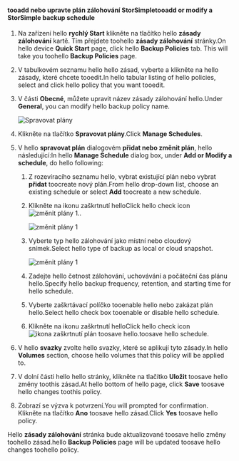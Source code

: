 
<!--author=SharS last changed: 11/04/15-->

#### <a name="tooadd-or-modify-a-storsimple-backup-schedule"></a><span data-ttu-id="cb4a6-101">tooadd nebo upravte plán zálohování StorSimple</span><span class="sxs-lookup"><span data-stu-id="cb4a6-101">tooadd or modify a StorSimple backup schedule</span></span>
1. <span data-ttu-id="cb4a6-102">Na zařízení hello **rychlý Start** klikněte na tlačítko hello **zásady zálohování** kartě. Tím přejdete toohello **zásady zálohování** stránky.</span><span class="sxs-lookup"><span data-stu-id="cb4a6-102">On hello device **Quick Start** page, click hello **Backup Policies** tab. This will take you toohello **Backup Policies** page.</span></span>
2. <span data-ttu-id="cb4a6-103">V tabulkovém seznamu hello hello zásad, vyberte a klikněte na hello zásady, které chcete tooedit.</span><span class="sxs-lookup"><span data-stu-id="cb4a6-103">In hello tabular listing of hello policies, select and click hello policy that you want tooedit.</span></span>
3. <span data-ttu-id="cb4a6-104">V části **Obecné**, můžete upravit název zásady zálohování hello.</span><span class="sxs-lookup"><span data-stu-id="cb4a6-104">Under **General**, you can modify hello backup policy name.</span></span>
   
     ![Spravovat plány](./media/storsimple-add-modify-backup-schedule-u2/AddModifyGeneral.png)
4. <span data-ttu-id="cb4a6-106">Klikněte na tlačítko **Spravovat plány**.</span><span class="sxs-lookup"><span data-stu-id="cb4a6-106">Click **Manage Schedules**.</span></span> 
5. <span data-ttu-id="cb4a6-107">V hello **spravovat plán** dialogovém **přidat nebo změnit plán**, hello následující:</span><span class="sxs-lookup"><span data-stu-id="cb4a6-107">In hello **Manage Schedule** dialog box, under **Add or Modify a schedule**, do hello following:</span></span>
   
   1. <span data-ttu-id="cb4a6-108">Z rozevíracího seznamu hello, vybrat existující plán nebo vybrat **přidat** toocreate nový plán.</span><span class="sxs-lookup"><span data-stu-id="cb4a6-108">From hello drop-down list, choose an existing schedule or select **Add** toocreate a new schedule.</span></span>
   2. <span data-ttu-id="cb4a6-109">Klikněte na ikonu zaškrtnutí hello</span><span class="sxs-lookup"><span data-stu-id="cb4a6-109">Click hello check icon</span></span> ![změnit plány 1](./media/storsimple-add-modify-backup-schedule-u2/HCS_CheckIcon-include.png)<span data-ttu-id="cb4a6-111">.</span><span class="sxs-lookup"><span data-stu-id="cb4a6-111">.</span></span> 
      
       ![změnit plány 1](./media/storsimple-add-modify-backup-schedule-u2/AddModify1.png)
   3. <span data-ttu-id="cb4a6-113">Vyberte typ hello zálohování jako místní nebo cloudový snímek.</span><span class="sxs-lookup"><span data-stu-id="cb4a6-113">Select hello type of backup as local or cloud snapshot.</span></span>
      
       ![změnit plány 1](./media/storsimple-add-modify-backup-schedule-u2/AddModify2.png) 
   4. <span data-ttu-id="cb4a6-115">Zadejte hello četnost zálohování, uchovávání a počáteční čas plánu hello.</span><span class="sxs-lookup"><span data-stu-id="cb4a6-115">Specify hello backup frequency, retention, and starting time for hello schedule.</span></span>
   5. <span data-ttu-id="cb4a6-116">Vyberte zaškrtávací políčko tooenable hello nebo zakázat plán hello.</span><span class="sxs-lookup"><span data-stu-id="cb4a6-116">Select hello check box tooenable or disable hello schedule.</span></span>
   6. <span data-ttu-id="cb4a6-117">Klikněte na ikonu zaškrtnutí hello</span><span class="sxs-lookup"><span data-stu-id="cb4a6-117">Click hello check icon</span></span> ![ikona zaškrtnutí](./media/storsimple-add-modify-backup-schedule-u2/HCS_CheckIcon-include.png) <span data-ttu-id="cb4a6-119">plán toosave hello.</span><span class="sxs-lookup"><span data-stu-id="cb4a6-119">toosave hello schedule.</span></span>
6. <span data-ttu-id="cb4a6-120">V hello **svazky** zvolte hello svazky, které se aplikují tyto zásady.</span><span class="sxs-lookup"><span data-stu-id="cb4a6-120">In hello **Volumes** section, choose hello volumes that this policy will be applied to.</span></span>
7. <span data-ttu-id="cb4a6-121">V dolní části hello hello stránky, klikněte na tlačítko **Uložit** toosave hello změny toothis zásad.</span><span class="sxs-lookup"><span data-stu-id="cb4a6-121">At hello bottom of hello page, click **Save** toosave hello changes toothis policy.</span></span>
8. <span data-ttu-id="cb4a6-122">Zobrazí se výzva k potvrzení.</span><span class="sxs-lookup"><span data-stu-id="cb4a6-122">You will prompted for confirmation.</span></span> <span data-ttu-id="cb4a6-123">Klikněte na tlačítko **Ano** toosave hello zásad.</span><span class="sxs-lookup"><span data-stu-id="cb4a6-123">Click **Yes** toosave hello policy.</span></span>

<span data-ttu-id="cb4a6-124">Hello **zásady zálohování** stránka bude aktualizované toosave hello změny toohello zásad.</span><span class="sxs-lookup"><span data-stu-id="cb4a6-124">hello **Backup Policies** page will be updated toosave hello changes toohello policy.</span></span>

